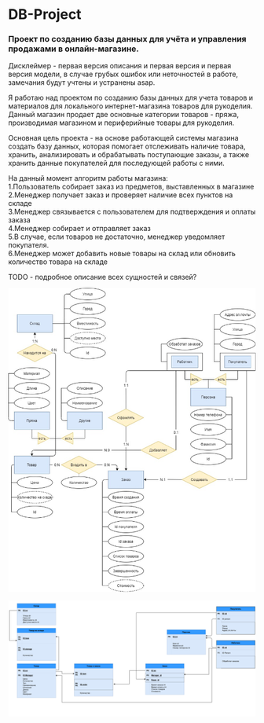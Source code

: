 # DB-Project
### Проект по созданию базы данных для учёта и управления продажами в онлайн-магазине.
Дисклеймер - первая версия описания и первая версия и первая версия модели, в случае грубых ошибок или неточностей в работе, замечания будут учтены и устранены asap.

Я работаю над проектом по созданию базы данных для учета товаров и материалов для локального интернет-магазина товаров для рукоделия.
Данный магазин продает две основные категории товаров - пряжа, производимая магазином и периферийные товары для рукоделия.<br>

Основная цель проекта - на основе работающей системы магазина создать базу данных, которая помогает отслеживать наличие товара, хранить, анализировать и обрабатывать поступающие заказы, а также хранить данные покупателей для последующей работы с ними.<br>

На данный момент алгоритм работы магазина:<br>
1.Пользователь собирает заказ из предметов, выставленных в магазине<br>
2.Менеджер получает заказ и проверяет наличие всех пунктов на складе<br>
3.Менеджер связывается с пользователем для подтверждения и оплаты заказа<br>
4.Менеджер собирает и отправляет заказ<br>
5.В случае, если товаров не достаточно, менеджер уведомляет покупателя.<br> 
6.Менеджер может добавить новые товары на склад или обновить количество товара на складе<br>

TODO - подробное описание всех сущностей и связей?

![model](/ESM-ER-2.jpg)

![model](/ESM-TR.jpeg)
